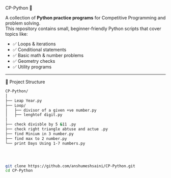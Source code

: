 CP-Python 🐍

A collection of **Python practice programs** for Competitive Programming and problem solving.  
This repository contains small, beginner-friendly Python scripts that cover topics like:

- ✅ Loops & iterations  
- ✅ Conditional statements  
- ✅ Basic math & number problems  
- ✅ Geometry checks  
- ✅ Utility programs  

---
📂 Project Structure
```bash
CP-Python/
│
├── Leap Year.py
├── Loop/
│   ├── divisor of a given +ve number.py
│   ├── lenghtof digit.py
│
├── check divisble by 5 &11 .py
├── check right triangle abtuse and actue .py
├── find Minium in 3 number.py
├── find max to 2 number.py
└── print Days Using 1-7 numbers.py




git clone https://github.com/anshumeshsaini/CP-Python.git
cd CP-Python
